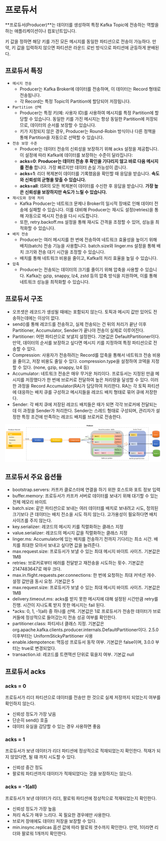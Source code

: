 # 프로듀서

**프로듀서(Producer)**는 데이터를 생성하여 특정 Kafka Topic에 전송하는 역할을 하는 애플리케이션이나 컴포넌트입니다.

키 값을 정하면 해당 키를 가진 모든 메시지를 동일한 파티션으로 전송이 가능하다. 만약, 키 값을 입력하지 않으면 파티션은 라운드 로빈 방식으로 파티션에 균등하게 분배된다.

## 프로듀서 특징

 - `메시지 전송`
    - Producer는 Kafka Broker에 데이터를 전송하며, 이 데이터는 Record 형태로 전송됩니다.
    - 각 Record는 특정 Topic의 Partition에 할당되어 저장됩니다.
 - `Partition 선택`
    - Producer는 특정 키(예: 사용자 ID)를 사용하여 메시지를 특정 Partition에 할당할 수 있습니다. 동일한 키를 가진 메시지는 항상 동일한 Partition에 저장되므로, 데이터의 순서를 보장할 수 있습니다.
    - 키가 지정되지 않은 경우, Producer는 Round-Robin 방식이나 다른 정책을 통해 Partition을 자동으로 선택할 수 있습니다.
 - `전송 보장 수준`
    - Producer는 데이터 전송의 신뢰성을 보장하기 위해 acks 설정을 제공합니다. 이 설정에 따라 Kafka에 데이터를 보장하는 수준이 달라집니다:
    - __acks=0__: __Producer는 데이터 전송 후 확인을 기다리지 않고 바로 다음 메시지를 전송__ 합니다. 가장 빠르지만 데이터 손실 가능성이 큽니다.
    - __acks=1__: 리더 복제본이 데이터를 기록했음을 확인할 때 응답을 받습니다. __속도와 신뢰성의 균형을 맞출 수 있습니다.__
    - __acks=all__: ISR의 모든 복제본이 데이터를 수신한 후 응답을 받습니다. __가장 높은 신뢰성을 보장하지만 속도가 느릴 수 있습니다.__
 - `재시도와 장애 처리`
    - Kafka Producer는 네트워크 문제나 Broker의 일시적 장애로 인해 데이터 전송에 실패할 수 있습니다. 이를 대비해 Producer는 재시도 설정(retries)을 통해 자동으로 메시지 전송을 다시 시도합니다.
    - 또한, retry.backoff.ms 설정을 통해 재시도 간격을 조정할 수 있어, 성능을 최적화할 수 있습니다.
 - `배치 전송`
    - Producer는 여러 메시지를 한 번에 전송하여 네트워크 효율성을 높이기 위해 배치(batch) 전송 기능을 사용합니다. batch.size와 linger.ms 설정을 통해 배치 크기와 전송 대기 시간을 조정할 수 있습니다.
    - 배치를 통해 네트워크 비용을 줄이고, Kafka의 처리 효율을 높일 수 있습니다.
 - `압축`
    - Producer는 전송되는 데이터의 크기를 줄이기 위해 압축을 사용할 수 있습니다. Kafka는 gzip, snappy, lz4, zstd 등의 압축 방식을 지원하며, 이를 통해 네트워크 성능을 최적화할 수 있습니다.

## 프로듀서 구조

 - 오프셋은 레코드가 생성될 때에는 포함되지 않는다. 토픽과 메시지 값만 있어도 전송하는데에는 이상이 없다.
 - send()를 통해 레코드를 전송하고, 실제 전송되는 건 뒤의 처리가 끝난 이후 Partitioner, Accumulator, Sender가 끝나야 전송이 실제로 이루어진다.
 - Partitioner: 어떤 파티션으로 보낼지 설정한다. 기본값은 DefaultPartitioner이다. 만약, 데이터의 순서를 보장하고 싶다면 메시지 키를 지정하여 특정 파티션으로 전송할 수 있다.
 - Compression: 사용자가 전송하려는 Record를 압축을 통해서 네트워크 전송 비용을 줄이고, 저장 비용도 줄일 수 있다. compression.type을 설정하여 코덱을 지정할 수 있다. (none, gzip, snappy, lz4 등)
 - Accumulator: 네트워크 전송은 매우 무거운 처리이다. 프로듀서는 지정된 만큼 메시지를 저장했다가 한 번에 브로커로 전달하여 높은 처리량을 달성할 수 있다. 이러한 과정을 Record Accumulator(RA)가 담당하여 처리한다. RA는 각 토픽 파티션에 대응하는 배치 큐를 구성하고 메시지들을 레코드 배치 형태로 묶어 큐에 저장한다.
 - Sender: 각 배치 큐에 저장된 레코드 배치들은 때가 되면 각각 브로커에 전달되는데 이 과정을 Sender가 처리한다. Sender는 스레드 형태로 구성되며, 관리자가 설정한 특정 조건에 만족하는 레코드 배치를 브로커로 전송한다.

<div align="center">
    <img src="./images/kafka-producer-process.PNG">
</div>

## 프로듀서 주요 옵션들

 - bootstrap.servers: 카프카 클로스터에 연결을 하기 위한 호스트와 포트 정보 입력
 - buffer.memory: 프로듀서가 카프카 서버로 데이터를 보내기 위해 대기할 수 있는 전체 메모리 바이트
 - batch.size: 같은 파티션으로 보내는 여러 데이터를 배치로 보내려고 시도, 정의된 크기보다 큰 데이터는 배치 전소을 시도 하지 않는다. 고가용성이 필요하다면 배치 사이즈를 주지 않는다.
 - key.serializer: 레코드의 메시지 키를 직렬화하는 클래스 지정
 - value.serializer: 레코드의 메시지 값을 직렬화하는 클래스 지정
 - linger.ms: Accumulator에 있는 배치를 전송하기 전까지 기다리는 최소 시간. 배치를 최대한 모아서 보내고 싶다면 값을 늘려준다.
 - max.request.size: 프로듀서가 보낼 수 있는 최대 메시지 바이트 사이즈. 기본값은 1MB
 - retries: 브로커로부터 에러를 전달받고 재전송을 시도하는 횟수. 기본값은 2147483647로 매우 크다.
 - max.in.flight.requests.per.connections: 한 번에 요청하는 최대 커넥션 개수. 설정 값만큼 동시 요청. 기본값은 5
 - max.request.size: 프로듀서가 보낼 수 있는 최대 메시지 바이트 사이즈. 기본값은 1MB
 - delivery.timeout.ms: acks를 받지 못한 메시지에 대해 설정된 시간만큼 retry를 진행. 시간이 지나도록 받지 못한 메시지는 fail 된다.
 - *acks: 0, 1, -1(all) 중 하나를 선택. 기본값은 1로 프로듀서가 전송한 데이터가 브로커들에 정상적으로 들어갔는지 전송 성공 여부를 확인한다.
 - partitioner.class: 파티셔너 클래스 지정. 기본값은 org.apache.kafka.clients.producer.internals.DefaultPartitioner이다. 2.5.0 이후부터는 UniformStickyPartitioner 사용
 - enable.idempotence: 멱등성 프로듀서 동작 여부. 기본값은 false이며, 3.0.0 부터는 true로 변경되었다.
 - transaction.id: 레코드를 트랜잭션 단위로 묶을지 여부. 기본값 null

## 프로듀서 acks

### acks = 0

프로듀서가 리더 파티션으로 데이터를 전송만 한 것으로 실제 저장까지 되었는지 여부를 확인하지 않는다.

 - 신뢰성 정도가 가장 낮음
 - 단순히 send() 호출
 - 데이터 유실을 감당할 수 있는 경우 사용하면 좋음

### acks = 1

프로듀서가 보낸 데이터가 리더 파티션에 정상적으로 적재되었는지 확인한다. 적재가 되지 않았다면, 될 떄 까지 시도할 수 있다.

 - 신뢰성 중간 정도
 - 팔로워 파티션까지 데이터가 적재되었다는 것을 보장하지는 않는다.

### acks = -1(all)

프로듀서가 보낸 데이터가 리더, 팔로워 파티션에 정상적으로 적재되었는지 확인한다.

 - 신뢰성 정도가 가장 높음
 - 처리 속도가 매우 느리다. 꼭 필요한 경우에만 사용한다.
 - 브로커 장애에도 데이터 저장을 보장할 수 있다.
 - min.insync.replicas 옵션 값에 따라 팔로워 갯수까지 확인한다. 만약, 1이라면 리더와 팔로워 1개까지 확인한다.

